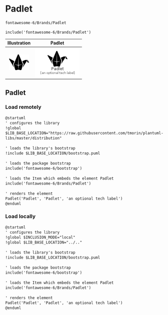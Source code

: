 # Padlet


```text
fontawesome-6/Brands/Padlet
```

```text
include('fontawesome-6/Brands/Padlet')
```



| Illustration | Padlet |
| :---: | :---: |
| ![illustration for Illustration](../../fontawesome-6/Brands/Padlet.png) | ![illustration for Padlet](../../fontawesome-6/Brands/Padlet.Local.png) |




## Padlet

### Load remotely
```plantuml
@startuml
' configures the library
!global $LIB_BASE_LOCATION="https://raw.githubusercontent.com/tmorin/plantuml-libs/master/distribution"

' loads the library's bootstrap
!include $LIB_BASE_LOCATION/bootstrap.puml

' loads the package bootstrap
include('fontawesome-6/bootstrap')

' loads the Item which embeds the element Padlet
include('fontawesome-6/Brands/Padlet')

' renders the element
Padlet('Padlet', 'Padlet', 'an optional tech label')
@enduml
```

### Load locally
```plantuml
@startuml
' configures the library
!global $INCLUSION_MODE="local"
!global $LIB_BASE_LOCATION="../.."

' loads the library's bootstrap
!include $LIB_BASE_LOCATION/bootstrap.puml

' loads the package bootstrap
include('fontawesome-6/bootstrap')

' loads the Item which embeds the element Padlet
include('fontawesome-6/Brands/Padlet')

' renders the element
Padlet('Padlet', 'Padlet', 'an optional tech label')
@enduml
```

